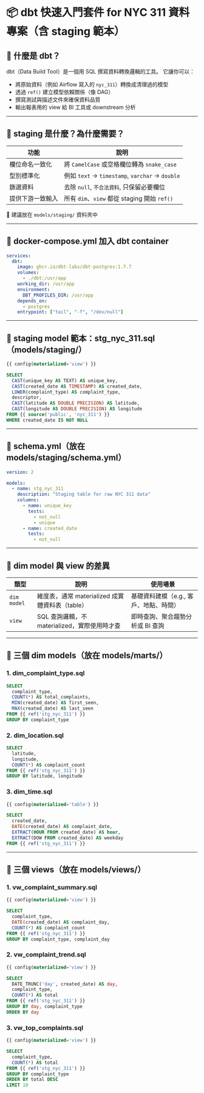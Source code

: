 # 📦 dbt 快速入門套件 for NYC 311 資料專案（含 staging 範本）

## 🧠 什麼是 dbt？
dbt（Data Build Tool）是一個用 SQL 撰寫資料轉換邏輯的工具。
它讓你可以：

- 將原始資料（例如 Airflow 寫入的 `nyc_311`）轉換成清理過的模型
- 透過 `ref()` 建立模型依賴關係（像 DAG）
- 撰寫測試與描述文件來確保資料品質
- 輸出報表用的 view 給 BI 工具或 downstream 分析

---
## 🧱 staging 是什麼？為什麼需要？

| 功能               | 說明 |
|--------------------|------|
| 欄位命名一致化     | 將 `CamelCase` 或空格欄位轉為 `snake_case` |
| 型別標準化         | 例如 `text` → `timestamp`, `varchar` → `double` |
| 篩選資料           | 去除 `null`, `不合法資料`, 只保留必要欄位 |
| 提供下游一致輸入   | 所有 `dim`、`view` 都從 staging 開始 `ref()` |

📁 建議放在 `models/staging/` 資料夾中

---
## 🐳 docker-compose.yml 加入 dbt container
```yaml
services:
  dbt:
    image: ghcr.io/dbt-labs/dbt-postgres:1.7.7
    volumes:
      - ./dbt:/usr/app
    working_dir: /usr/app
    environment:
      DBT_PROFILES_DIR: /usr/app
    depends_on:
      - postgres
    entrypoint: ["tail", "-f", "/dev/null"]
```

---
## 📄 staging model 範本：stg_nyc_311.sql（models/staging/）
```sql
{{ config(materialized='view') }}

SELECT
  CAST(unique_key AS TEXT) AS unique_key,
  CAST(created_date AS TIMESTAMP) AS created_date,
  LOWER(complaint_type) AS complaint_type,
  descriptor,
  CAST(latitude AS DOUBLE PRECISION) AS latitude,
  CAST(longitude AS DOUBLE PRECISION) AS longitude
FROM {{ source('public', 'nyc_311') }}
WHERE created_date IS NOT NULL
```

---
## 🧪 schema.yml（放在 models/staging/schema.yml）
```yaml
version: 2

models:
  - name: stg_nyc_311
    description: "Staging table for raw NYC 311 data"
    columns:
      - name: unique_key
        tests:
          - not_null
          - unique
      - name: created_date
        tests:
          - not_null
```

---
## 🧱 dim model 與 view 的差異

| 類型 | 說明 | 使用場景 |
|------|------|------------|
| `dim model` | 維度表，通常 materialized 成實體資料表（table） | 基礎資料建模（e.g., 客戶、地點、時間）|
| `view` | SQL 查詢邏輯，不 materialized，實際使用時才查 | 即時查詢、聚合趨勢分析或 BI 查詢 |

---
## 📁 三個 dim models（放在 models/marts/）

### 1. dim_complaint_type.sql
```sql
SELECT
  complaint_type,
  COUNT(*) AS total_complaints,
  MIN(created_date) AS first_seen,
  MAX(created_date) AS last_seen
FROM {{ ref('stg_nyc_311') }}
GROUP BY complaint_type
```

### 2. dim_location.sql
```sql
SELECT
  latitude,
  longitude,
  COUNT(*) AS complaint_count
FROM {{ ref('stg_nyc_311') }}
GROUP BY latitude, longitude
```

### 3. dim_time.sql
```sql
{{ config(materialized='table') }}

SELECT
  created_date,
  DATE(created_date) AS complaint_date,
  EXTRACT(HOUR FROM created_date) AS hour,
  EXTRACT(DOW FROM created_date) AS weekday
FROM {{ ref('stg_nyc_311') }}
```

---
## 📁 三個 views（放在 models/views/）

### 1. vw_complaint_summary.sql
```sql
{{ config(materialized='view') }}

SELECT
  complaint_type,
  DATE(created_date) AS complaint_day,
  COUNT(*) AS complaint_count
FROM {{ ref('stg_nyc_311') }}
GROUP BY complaint_type, complaint_day
```

### 2. vw_complaint_trend.sql
```sql
{{ config(materialized='view') }}

SELECT
  DATE_TRUNC('day', created_date) AS day,
  complaint_type,
  COUNT(*) AS total
FROM {{ ref('stg_nyc_311') }}
GROUP BY day, complaint_type
ORDER BY day
```

### 3. vw_top_complaints.sql
```sql
{{ config(materialized='view') }}

SELECT
  complaint_type,
  COUNT(*) AS total
FROM {{ ref('stg_nyc_311') }}
GROUP BY complaint_type
ORDER BY total DESC
LIMIT 10
```